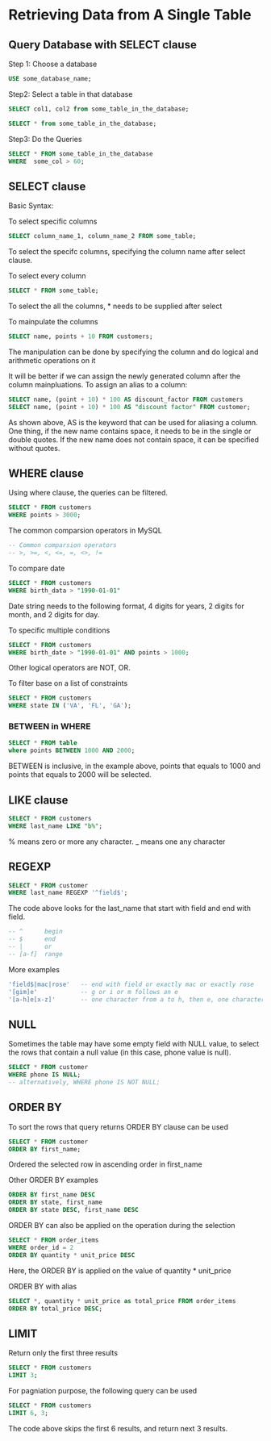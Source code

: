 # Retrieving Data from A Single Table


## Query Database with SELECT clause

Step 1: Choose a database
```sql
USE some_database_name;
```

Step2: Select a table in that database
```sql
SELECT col1, col2 from some_table_in_the_database;
```
```sql
SELECT * from some_table_in_the_database;
```

Step3: Do the Queries
```sql
SELECT * FROM some_table_in_the_database
WHERE  some_col > 60;
```


## SELECT clause
Basic Syntax:

To select specific columns
```sql
SELECT column_name_1, column_name_2 FROM some_table;

```
To select the specifc columns, specifying the column name after select clause. 


To select every column 
```sql
SELECT * FROM some_table;
```
To select the all the columns, * needs to be supplied after select


To mainpulate the columns
```sql
SELECT name, points + 10 FROM customers; 
``` 
The manipulation can be done by specifying the column and do logical and arithmetic operations on it

It will be better if we can assign the newly generated column after the column mainpluations. To assign an alias to a column:
```sql
SELECT name, (point + 10) * 100 AS discount_factor FROM customers
SELECT name, (point + 10) * 100 AS "discount factor" FROM customer;
```
As shown above, AS is the keyword that can be used for aliasing a column. One thing, if the new name contains space, it needs to be in the single or double quotes. If the new name does not contain space, it can be specified without quotes.


## WHERE clause
Using where clause, the queries can be filtered.
```sql
SELECT * FROM customers
WHERE points > 3000;
```

The common comparsion operators in MySQL
```sql
-- Common comparsion operators
-- >, >=, <, <=, =, <>, !=
```

To compare date
```sql
SELECT * FROM customers
WHERE birth_data > "1990-01-01"
```
Date string needs to the following format, 4 digits for years, 2 digits for month, and 2 digits for day.

To specific multiple conditions
```sql
SELECT * FROM customers
WHERE birth_date > "1990-01-01" AND points > 1000;
```
Other logical operators are NOT, OR.

To filter base on a list of constraints
```sql
SELECT * FROM customers
WHERE state IN ('VA', 'FL', 'GA');

```
### BETWEEN in WHERE
```sql
SELECT * FROM table
where points BETWEEN 1000 AND 2000;
```
BETWEEN is inclusive, in the example above, points that equals to 1000 and points that equals to 2000 will be selected.



## LIKE clause
```sql
SELECT * FROM customers
WHERE last_name LIKE "b%";
```
% means zero or more any character.
_ means one any character

## REGEXP

```sql
SELECT * FROM customer
WHERE last_name REGEXP '^field$';
```
The code above looks for the last_name that start with field and end with field.

```sql
-- ^      begin
-- $      end
-- |      or 
-- [a-f]  range
```


More examples
```sql
'field$|mac|rose'   -- end with field or exactly mac or exactly rose
'[gim]e'            -- g or i or m follows an e
'[a-h]e[x-z]'       -- one character from a to h, then e, one character from  x to z
```

## NULL
Sometimes the table may have some empty field with NULL value, to select the rows that contain a null value (in this case, phone value is null).
```sql
SELECT * FROM customer
WHERE phone IS NULL;
-- alternatively, WHERE phone IS NOT NULL;
```

## ORDER BY
To sort the rows that query returns ORDER BY clause can be used
```sql
SELECT * FROM customer
ORDER BY first_name;
```
Ordered the selected row in ascending order in first_name

Other ORDER BY examples
```sql
ORDER BY first_name DESC
ORDER BY state, first_name
ORDER BY state DESC, first_name DESC
```

ORDER BY can also be applied on the operation during the selection
```sql
SELECT * FROM order_items
WHERE order_id = 2
ORDER BY quantity * unit_price DESC
```
Here, the ORDER BY is applied on the value of quantity * unit_price 

ORDER BY with alias
```sql
SELECT *, quantity * unit_price as total_price FROM order_items
ORDER BY total_price DESC;
```

## LIMIT

Return only the first three results
```sql
SELECT * FROM customers
LIMIT 3;
```

For pagniation purpose, the following query can be used
```sql
SELECT * FROM customers
LIMIT 6, 3;
```
The code above skips the first 6 results, and return next 3 results.




